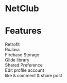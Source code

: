 # NetClub
# Features
Retrofit <br>
RxJava <br>
Firebase Storage <br>
Glide library <br>
Shared Preference <br>
Edit profile account <br>
like & comment & share post<br>
